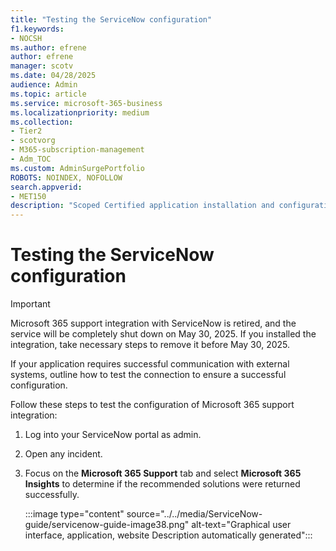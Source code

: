 ```yaml
---
title: "Testing the ServiceNow configuration"
f1.keywords:
- NOCSH
ms.author: efrene
author: efrene
manager: scotv
ms.date: 04/28/2025
audience: Admin
ms.topic: article
ms.service: microsoft-365-business
ms.localizationpriority: medium
ms.collection:
- Tier2
- scotvorg
- M365-subscription-management
- Adm_TOC
ms.custom: AdminSurgePortfolio
ROBOTS: NOINDEX, NOFOLLOW
search.appverid:
- MET150
description: "Scoped Certified application installation and configuration guide for ServiceNow."
---
```


# Testing the ServiceNow configuration

> [!IMPORTANT]
> Microsoft 365 support integration with ServiceNow is retired, and the service will be completely shut down on May 30, 2025. If you installed the integration, take necessary steps to remove it before May 30, 2025.

If your application requires successful communication with external systems, outline how to test the connection to ensure a successful configuration.

Follow these steps to test the configuration of Microsoft 365 support integration:

1. Log into your ServiceNow portal as admin.

2. Open any incident.

3. Focus on the **Microsoft 365 Support** tab and select **Microsoft 365 Insights** to determine if the recommended solutions were returned successfully.

    :::image type="content" source="../../media/ServiceNow-guide/servicenow-guide-image38.png" alt-text="Graphical user interface, application, website Description automatically generated":::
